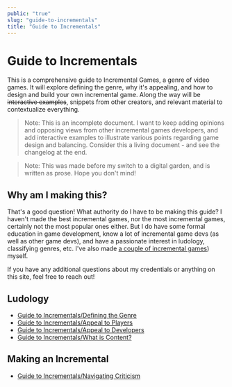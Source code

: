 ```yaml
---
public: "true"
slug: "guide-to-incrementals"
title: "Guide to Incrementals"
---
```

# Guide to Incrementals

This is a comprehensive guide to Incremental Games, a genre of video games. It will explore defining the genre, why it's appealing, and how to design and build your own incremental game. Along the way will be ~~interactive examples~~, snippets from other creators, and relevant material to contextualize everything.

> Note: This is an incomplete document. I want to keep adding opinions and opposing views from other incremental games developers, and add interactive examples to illustrate various points regarding game design and balancing. Consider this a living document - and see the changelog at the end.

> Note: This was made before my switch to a digital garden, and is written as prose.  Hope you don't mind!

## Why am I making this?

That's a good question! What authority do I have to be making this guide? I haven't made the best incremental games, nor the most incremental games, certainly not the most popular ones either. But I do have some formal education in game development, know a lot of incremental game devs (as well as other game devs), and have a passionate interest in ludology, classifying genres, etc. I've also made [a couple of incremental games](/garden/my-projects/index.md)) myself.

If you have any additional questions about my credentials or anything on this site, feel free to reach out!

## Ludology
- [Guide to Incrementals/Defining the Genre](/garden/guide-to-incrementals/defining-the-genre/index.md)
- [Guide to Incrementals/Appeal to Players](/garden/guide-to-incrementals/appeal-to-players/index.md)
- [Guide to Incrementals/Appeal to Developers](/garden/guide-to-incrementals/appeal-to-developers/index.md)
- [Guide to Incrementals/What is Content?](/garden/guide-to-incrementals/what-is-content/index.md)

## Making an Incremental
- [Guide to Incrementals/Navigating Criticism](/garden/guide-to-incrementals/navigating-criticism/index.md)